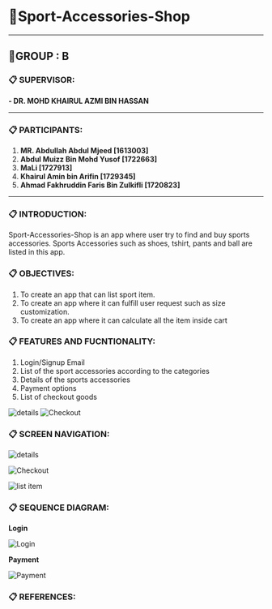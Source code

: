 # **:file_folder:Sport-Accessories-Shop**
* * * * *
## **:open_file_folder:GROUP  : B**
### **:clipboard: SUPERVISOR:**

**- DR. MOHD KHAIRUL AZMI BIN HASSAN**
* * * * *
### **:clipboard: PARTICIPANTS:**

1. **MR. Abdullah Abdul Mjeed [1613003]**
2. **Abdul Muizz Bin Mohd Yusof [1722663]**
3. **MaLi [1727913]**
4. **Khairul Amin bin Arifin [1729345]**
5. **Ahmad Fakhruddin Faris Bin Zulkifli [1720823]**
* * * * *
### **:clipboard: INTRODUCTION:**

Sport-Accessories-Shop is an app where user try to find and buy sports accessories. Sports Accessories such as shoes, tshirt, pants and ball are listed in this app. 

### **:clipboard: OBJECTIVES:**

1. To create an app that can list sport item.
2. To create an app where it can fulfill user request such as size customization.
3. To create an app where it can calculate all the item inside cart

### **:clipboard: FEATURES AND FUCNTIONALITY:**

1. Login/Signup Email 
2. List of the sport accessories according to the categories
3. Details of the sports accessories
4. Payment options
5. List of checkout goods

![details](https://github.com/dinris98/Sport-Accessories-Shop/blob/main/product%20details.png)
![Checkout](https://github.com/dinris98/Sport-Accessories-Shop/blob/56947d97b275e5feac91c8e12ffba9275a43ae4b/Checkout.jpg)


### **:clipboard: SCREEN NAVIGATION:**

![details](https://github.com/dinris98/Sport-Accessories-Shop/blob/main/product%20details.png)


![Checkout](https://github.com/dinris98/Sport-Accessories-Shop/blob/56947d97b275e5feac91c8e12ffba9275a43ae4b/Checkout.jpg)


![list item](https://github.com/dinris98/Sport-Accessories-Shop/blob/main/list%20item.PNG)
### **:clipboard: SEQUENCE DIAGRAM:**
**Login**


![Login](https://github.com/dinris98/Sport-Accessories-Shop/blob/main/Login.png?raw=true)


**Payment**


![Payment](https://github.com/dinris98/Sport-Accessories-Shop/blob/main/Payment.png?raw=true)

### **:clipboard: REFERENCES:**
